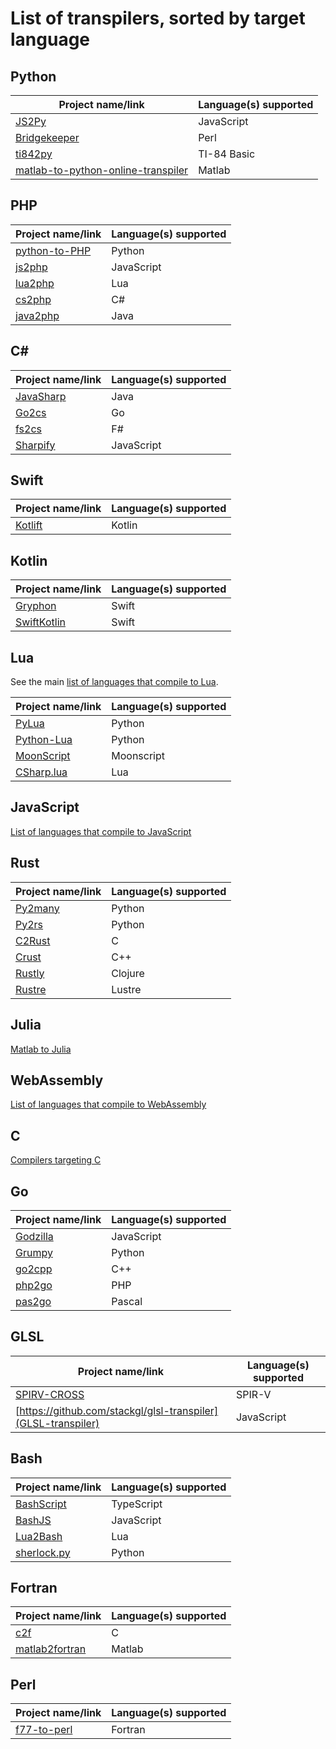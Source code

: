 # List of transpilers, sorted by target language
## Python

| Project name/link | Language(s) supported |
|-------------------|-----------------------|
| [JS2Py](https://github.com/PiotrDabkowski/Js2Py) | JavaScript |
| [Bridgekeeper](http://www.crazy-compilers.com/bridgekeeper/) | Perl |
| [ti842py](https://github.com/TabulateJarl8/ti842py) | TI-84 Basic |
| [matlab-to-python-online-transpiler](https://github.com/pAndradeFh/matlab-to-python-online-transpiler) | Matlab |

## PHP

| Project name/link | Language(s) supported |
|-------------------|-----------------------|
| [python-to-PHP](https://github.com/jneuendorf/python_to_php) | Python |
| [js2php](https://github.com/endel/js2php) | JavaScript |
| [lua2php](https://github.com/zaoqi/lua2php) | Lua |
| [cs2php](https://github.com/isukces/cs2php) | C# |
| [java2php](https://github.com/bafolts/java2php) | Java |

## C#

| Project name/link | Language(s) supported |
|-------------------|-----------------------|
| [JavaSharp](https://github.com/justiceo/JavaSharp) | Java |
| [Go2cs](https://github.com/GridProtectionAlliance/go2cs) | Go |
| [fs2cs](https://github.com/hsharpsoftware/fs2cs) | F# |
| [Sharpify](https://github.com/kthompson/sharpify) | JavaScript |

## Swift

| Project name/link | Language(s) supported |
|-------------------|-----------------------|
| [Kotlift](https://github.com/studo-app/Kotlift) | Kotlin |

## Kotlin

| Project name/link | Language(s) supported |
|-------------------|-----------------------|
| [Gryphon](https://github.com/vinivendra/Gryphon) | Swift |
| [SwiftKotlin](https://github.com/angelolloqui/SwiftKotlin) | Swift | 
## Lua
See the main [list of languages that compile to Lua](https://github.com/hengestone/lua-languages).

| Project name/link | Language(s) supported |
|-------------------|-----------------------|
| [PyLua](https://github.com/vallentin/PyLua) | Python |
| [Python-Lua](https://github.com/dmitrii-eremin/python-lua) | Python |
| [MoonScript](https://moonscript.org/) | Moonscript |
| [CSharp.lua](https://github.com/yanghuan/CSharp.lua) | Lua |

## JavaScript
[List of languages that compile to JavaScript](https://github.com/jashkenas/coffeescript/wiki/List-of-languages-that-compile-to-JS)
## Rust

| Project name/link | Language(s) supported |
|-------------------|-----------------------|
| [Py2many](https://github.com/adsharma/py2many) | Python |
| [Py2rs](https://github.com/konchunas/pyrs) | Python |
| [C2Rust](https://github.com/immunant/c2rust) | C |
| [Crust](https://github.com/NishanthSpShetty/crust) | C++ |
| [Rustly](https://github.com/timothypratley/rustly) | Clojure |
| [Rustre](https://github.com/emersion/rustre) | Lustre |
## Julia
[Matlab to Julia](https://lakras.github.io/matlab-to-julia/)
## WebAssembly
[List of languages that compile to WebAssembly](https://github.com/appcypher/awesome-wasm-langs)
## C
[Compilers targeting C](https://github.com/dbohdan/compilers-targeting-c)
## Go

| Project name/link | Language(s) supported |
|-------------------|-----------------------|
| [Godzilla](https://github.com/owenthereal/godzilla) | JavaScript |
| [Grumpy](https://github.com/google/grumpy) | Python |
| [go2cpp](https://github.com/xyproto/go2cpp) | C++ |
| [php2go](https://github.com/sters/phptogo) | PHP |
| [pas2go](https://github.com/benhoyt/pas2go) | Pascal |

## GLSL

| Project name/link | Language(s) supported |
|-------------------|-----------------------|
| [SPIRV-CROSS](https://github.com/KhronosGroup/SPIRV-Cross) | SPIR-V |
| [https://github.com/stackgl/glsl-transpiler](GLSL-transpiler) | JavaScript |
## Bash

| Project name/link | Language(s) supported |
|-------------------|-----------------------|
| [BashScript](https://github.com/niieani/bashscript) | TypeScript |
| [BashJS](https://github.com/jcampbell05/bashjs) | JavaScript |
| [Lua2Bash](https://github.com/forflo/lua2bash) | Lua |
| [sherlock.py](https://github.com/Luavis/sherlock.py) | Python |

## Fortran
| Project name/link | Language(s) supported |
|-------------------|-----------------------|
| [c2f](https://github.com/Beliavsky/c2f) | C |
| [matlab2fortran](https://github.com/ebranlard/matlab2fortran) | Matlab |

## Perl
| Project name/link | Language(s) supported |
|-------------------|-----------------------|
| [f77-to-perl](https://github.com/shancock9/f77-to-perl) | Fortran |
